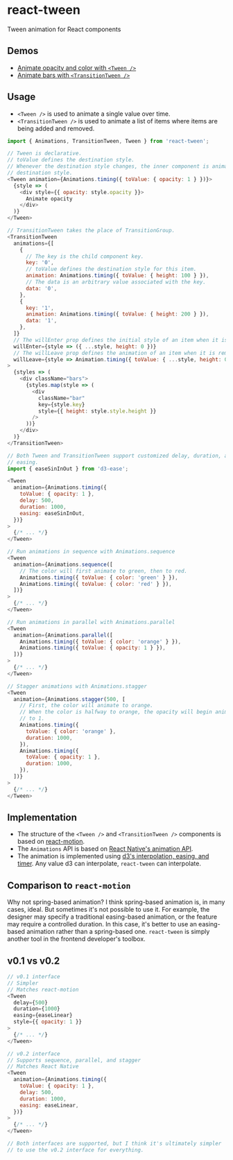 react-tween
===
Tween animation for React components

Demos
---
- [Animate opacity and color with `<Tween />`](http://codepen.io/mking-clari/pen/JRqzLN)
- [Animate bars with `<TransitionTween />`](http://codepen.io/mking-clari/pen/yadomz)

Usage
---
- `<Tween />` is used to animate a single value over time.
- `<TransitionTween />` is used to animate a list of items where items are being added and removed.

```javascript
import { Animations, TransitionTween, Tween } from 'react-tween';

// Tween is declarative.
// toValue defines the destination style.
// Whenever the destination style changes, the inner component is animated to that
// destination style.
<Tween animation={Animations.timing({ toValue: { opacity: 1 } })}>
  {style => (
    <div style={{ opacity: style.opacity }}>
      Animate opacity
    </div>
  )}
</Tween>

// TransitionTween takes the place of TransitionGroup.
<TransitionTween
  animations={[
    {
      // The key is the child component key.
      key: '0',
      // toValue defines the destination style for this item.
      animation: Animations.timing({ toValue: { height: 100 } }),
      // The data is an arbitrary value associated with the key.
      data: '0',
    },
    {
      key: '1',
      animation: Animations.timing({ toValue: { height: 200 } }),
      data: '1',
    },
  ]}
  // The willEnter prop defines the initial style of an item when it is first added.
  willEnter={style => ({ ...style, height: 0 })}
  // The willLeave prop defines the animation of an item when it is removed.
  willLeave={style => Animation.timing({ toValue: { ...style, height: 0 } })}
>
  {styles => (
    <div className="bars">
      {styles.map(style => (
        <div
          className="bar"
          key={style.key}
          style={{ height: style.style.height }}
        />
      ))}
    </div>
  )}
</TransitionTween>

// Both Tween and TransitionTween support customized delay, duration, and
// easing.
import { easeSinInOut } from 'd3-ease';

<Tween
  animation={Animations.timing({
    toValue: { opacity: 1 },
    delay: 500,
    duration: 1000,
    easing: easeSinInOut,
  })}
>
  {/* ... */}
</Tween>

// Run animations in sequence with Animations.sequence
<Tween
  animation={Animations.sequence([
    // The color will first animate to green, then to red.
    Animations.timing({ toValue: { color: 'green' } }),
    Animations.timing({ toValue: { color: 'red' } }),
  ])}
>
  {/* ... */}
</Tween>

// Run animations in parallel with Animations.parallel
<Tween
  animation={Animations.parallel([
    Animations.timing({ toValue: { color: 'orange' } }),
    Animations.timing({ toValue: { opacity: 1 } }),
  ])}
>
  {/* ... */}
</Tween>

// Stagger animations with Animations.stagger
<Tween
  animation={Animations.stagger(500, [
    // First, the color will animate to orange.
    // When the color is halfway to orange, the opacity will begin animating
    // to 1.
    Animations.timing({
      toValue: { color: 'orange' },
      duration: 1000,
    }),
    Animations.timing({
      toValue: { opacity: 1 },
      duration: 1000,
    }),
  ])}
>
  {/* ... */}
</Tween>
```

Implementation
---
- The structure of the `<Tween />` and `<TransitionTween />` components is based on [react-motion](https://github.com/chenglou/react-motion).
- The `Animations` API is based on [React Native's animation API](https://facebook.github.io/react-native/docs/animations.html).
- The animation is implemented using [d3's interpolation, easing, and timer](https://d3js.org). Any value d3 can interpolate, `react-tween` can interpolate.

Comparison to `react-motion`
---
Why not spring-based animation? I think spring-based animation is, in many cases, ideal. But sometimes it's not possible to use it. For example, the designer may specify a traditional easing-based animation, or the feature may require a controlled duration. In this case, it's better to use an easing-based animation rather than a spring-based one. `react-tween` is simply another tool in the frontend developer's toolbox.

v0.1 vs v0.2
---
```javascript
// v0.1 interface
// Simpler
// Matches react-motion
<Tween
  delay={500}
  duration={1000}
  easing={easeLinear}
  style={{ opacity: 1 }}
>
  {/* ... */}
</Tween>

// v0.2 interface
// Supports sequence, parallel, and stagger
// Matches React Native
<Tween
  animation={Animations.timing({
    toValue: { opacity: 1 },
    delay: 500,
    duration: 1000,
    easing: easeLinear,
  })}
>
  {/* ... */}
</Tween>

// Both interfaces are supported, but I think it's ultimately simpler
// to use the v0.2 interface for everything.
```
